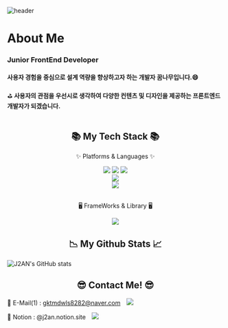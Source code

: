 
![header](https://capsule-render.vercel.app/api?type=waving&color=auto&height=230&section=header&text=J2AN's%20Github&fontSize=70&animation=fadeIn&fontAlignY=38&desc=Frontend%20Developer&descAlignY=51&descAlign=62)
# About Me

### Junior FrontEnd Developer
#### 사용자 경험을 중심으로 설계 역량을 향상하고자 하는 개발자 꿈나무입니다.😄

⛳ <b>사용자의 관점을 우선시로 생각하여 다양한 컨텐츠 및 디자인을 제공하는 프론트엔드 개발자가 되겠습니다.</b>
<br></br>

<div align=center>
	<h2>📚 My Tech Stack 📚</h2>
	<p>✨ Platforms & Languages ✨</p>
</div>
	
<div align="center">
	<img src="https://img.shields.io/badge/HTML5-E34F26?style=flat&logo=HTML5&logoColor=white" />
	<img src="https://img.shields.io/badge/CSS3-1572B6?style=flat&logo=CSS3&logoColor=white" />
	<img src="https://img.shields.io/badge/JavaScript-F7DF1E?style=flat&logo=JavaScript&logoColor=white" />
	<br>
	<img src="https://img.shields.io/badge/Python-3776AB?style=flat-square&logo=Python&logoColor=white" />	
	<br>
	<img src="https://img.shields.io/badge/Node.js-339933?style=flat-square&logo=Node.js&logoColor=white" />
	
</div>

<br>
<div align=center>
	<p>🖥️ FrameWorks & Library 🖥️</p>
</div>

<div align=center>
	<img src="https://img.shields.io/badge/REACT-F8DC75?style=flat&logo=ReactQuery&logoColor=white" />
</div>

<div align=center>
	<h2>📉 My Github Stats 📈</h2>
</div>

![J2AN's GitHub stats](https://github-readme-stats.vercel.app/api?username=j2an777&show_icons=true&theme=dracula)

<div align=center>
	<h2>😎 Contact Me! 😎</h2>
</div>

📧 E-Mail(1) : gktmdwls8282@naver.com
    <img 
	 src="https://img.shields.io/badge/NAVER-03C75A?style=for-the-badge&logo=Naver&logoColor=white"
	 style="height : auto; margin-left : 10px; margin-right : 10px;"/>

👦 Notion : @j2an.notion.site <a href="https://j2an.notion.site/Profile-364a1d26afe648cd899b1415024fd78d">
    <img 
        src="http://img.shields.io/badge/-Notion-000000?style=flat&logo=Notion&link=https://j2an.notion.site/Profile-364a1d26afe648cd899b1415024fd78d"
        style="height : auto; margin-left : 10px; margin-right : 10px;"/> 

<!--
**j2an777/j2an777** is a ✨ _special_ ✨ repository because its `README.md` (this file) appears on your GitHub profile.

Here are some ideas to get you started:

- 🔭 I’m currently working on ...
- 🌱 I’m currently learning ...
- 👯 I’m looking to collaborate on ...
- 🤔 I’m looking for help with ...
- 💬 Ask me about ...
- 📫 How to reach me: ...
- 😄 Pronouns: ...
- ⚡ Fun fact: ...
-->

